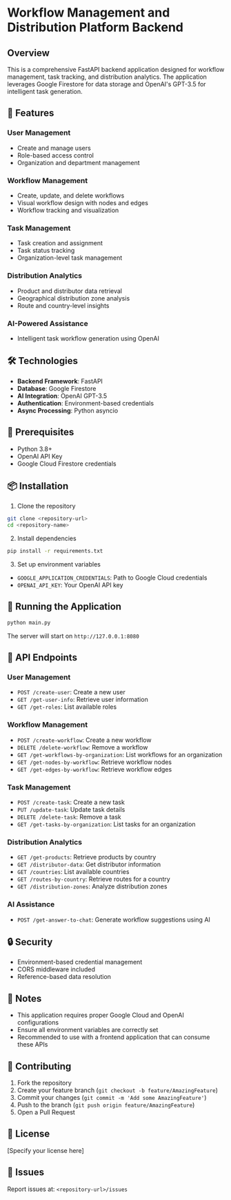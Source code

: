 # Workflow Management and Distribution Platform Backend

## Overview

This is a comprehensive FastAPI backend application designed for workflow management, task tracking, and distribution analytics. The application leverages Google Firestore for data storage and OpenAI's GPT-3.5 for intelligent task generation.

## 🚀 Features

### User Management
- Create and manage users
- Role-based access control
- Organization and department management

### Workflow Management
- Create, update, and delete workflows
- Visual workflow design with nodes and edges
- Workflow tracking and visualization

### Task Management
- Task creation and assignment
- Task status tracking
- Organization-level task management

### Distribution Analytics
- Product and distributor data retrieval
- Geographical distribution zone analysis
- Route and country-level insights

### AI-Powered Assistance
- Intelligent task workflow generation using OpenAI

## 🛠 Technologies

- **Backend Framework**: FastAPI
- **Database**: Google Firestore
- **AI Integration**: OpenAI GPT-3.5
- **Authentication**: Environment-based credentials
- **Async Processing**: Python asyncio

## 🔧 Prerequisites

- Python 3.8+
- OpenAI API Key
- Google Cloud Firestore credentials

## 📦 Installation

1. Clone the repository
```bash
git clone <repository-url>
cd <repository-name>
```

2. Install dependencies
```bash
pip install -r requirements.txt
```

3. Set up environment variables
- `GOOGLE_APPLICATION_CREDENTIALS`: Path to Google Cloud credentials
- `OPENAI_API_KEY`: Your OpenAI API key

## 🚀 Running the Application

```bash
python main.py
```

The server will start on `http://127.0.0.1:8080`

## 📘 API Endpoints

### User Management
- `POST /create-user`: Create a new user
- `GET /get-user-info`: Retrieve user information
- `GET /get-roles`: List available roles

### Workflow Management
- `POST /create-workflow`: Create a new workflow
- `DELETE /delete-workflow`: Remove a workflow
- `GET /get-workflows-by-organization`: List workflows for an organization
- `GET /get-nodes-by-workflow`: Retrieve workflow nodes
- `GET /get-edges-by-workflow`: Retrieve workflow edges

### Task Management
- `POST /create-task`: Create a new task
- `PUT /update-task`: Update task details
- `DELETE /delete-task`: Remove a task
- `GET /get-tasks-by-organization`: List tasks for an organization

### Distribution Analytics
- `GET /get-products`: Retrieve products by country
- `GET /distributor-data`: Get distributor information
- `GET /countries`: List available countries
- `GET /routes-by-country`: Retrieve routes for a country
- `GET /distribution-zones`: Analyze distribution zones

### AI Assistance
- `POST /get-answer-to-chat`: Generate workflow suggestions using AI

## 🔒 Security

- Environment-based credential management
- CORS middleware included
- Reference-based data resolution

## 📝 Notes

- This application requires proper Google Cloud and OpenAI configurations
- Ensure all environment variables are correctly set
- Recommended to use with a frontend application that can consume these APIs

## 🤝 Contributing

1. Fork the repository
2. Create your feature branch (`git checkout -b feature/AmazingFeature`)
3. Commit your changes (`git commit -m 'Add some AmazingFeature'`)
4. Push to the branch (`git push origin feature/AmazingFeature`)
5. Open a Pull Request

## 📄 License

[Specify your license here]

## 🐛 Issues

Report issues at: `<repository-url>/issues`
